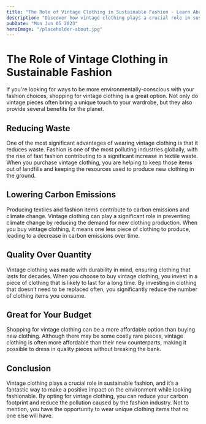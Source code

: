 ```yaml
---
title: "The Role of Vintage Clothing in Sustainable Fashion - Learn About the Benefits of Vintage Fashion"
description: "Discover how vintage clothing plays a crucial role in sustainable fashion. Learn why shopping for vintage fashion is a great way to reduce your carbon footprint and make a positive impact on the environment."
pubDate: "Mon Jun 05 2023"
heroImage: "/placeholder-about.jpg"
---
```


# The Role of Vintage Clothing in Sustainable Fashion

If you&#39;re looking for ways to be more environmentally-conscious with your fashion choices, shopping for vintage clothing is a great option. Not only do vintage pieces often bring a unique touch to your wardrobe, but they also provide several benefits for the planet.

## Reducing Waste

One of the most significant advantages of wearing vintage clothing is that it reduces waste. Fashion is one of the most polluting industries globally, with the rise of fast fashion contributing to a significant increase in textile waste. When you purchase vintage clothing, you are helping to keep those items out of landfills and keeping the resources used to produce new clothing in the ground.

## Lowering Carbon Emissions

Producing textiles and fashion items contribute to carbon emissions and climate change. Vintage clothing can play a significant role in preventing climate change by reducing the demand for new clothing production. When you buy vintage clothing, it means one less piece of clothing to produce, leading to a decrease in carbon emissions over time.

## Quality Over Quantity

Vintage clothing was made with durability in mind, ensuring clothing that lasts for decades. When you choose to buy vintage clothing, you invest in a piece of clothing that is likely to last for a long time. By investing in clothing that doesn’t need to be replaced often, you significantly reduce the number of clothing items you consume.

## Great for Your Budget

Shopping for vintage clothing can be a more affordable option than buying new clothing. Although there may be some costly rare pieces, vintage clothing is often more affordable than their new counterparts, making it possible to dress in quality pieces without breaking the bank. 

## Conclusion

Vintage clothing plays a crucial role in sustainable fashion, and it’s a fantastic way to make a positive impact on the environment while looking fashionable. By opting for vintage clothing, you can reduce your carbon footprint and reduce the pollution caused by the fashion industry. Not to mention, you have the opportunity to wear unique clothing items that no one else will have.
